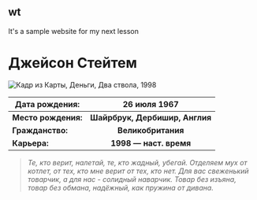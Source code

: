 ## wt
It's a sample website for my next lesson

# Джейсон Стейтем
![Кадр из Карты, Деньги, Два ствола, 1998](http://www.phototopic.ru/uploads/posts/2013-09/1378915855_geroi-dzheysona-stethema.jpg "Это был его дебют в кино.")

Дата рождения:   |   	26 июля 1967
-----------------|:-----------------------------:
**Место рождения:**  |   **Шайрбрук, Дербишир, Англия**
**Гражданство:**	   |   **Великобритания**
**Карьера:**       |   	**1998 — наст. время**


> *Те, кто верит, налетай, те, кто жадный, убегай.
> Отделяем мух от котлет, от тех, кто мне верит от тех, кто нет.
> Для вас свеженький товарчик, а для нас - солидный наварчик.
> Товар без изъяна, товар без обмана, надёжный, как пружина от дивана.*
